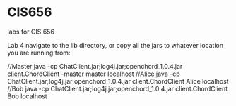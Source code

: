 # CIS656
labs for CIS 656

Lab 4
navigate to the lib directory, or copy all the jars to whatever location you are running from:

//Master
<span>java -cp ChatClient.jar;log4j.jar;openchord_1.0.4.jar client.ChordClient -master master localhost</span>
//Alice
java -cp ChatClient.jar;log4j.jar;openchord_1.0.4.jar client.ChordClient Alice localhost
//Bob
java -cp ChatClient.jar;log4j.jar;openchord_1.0.4.jar client.ChordClient Bob localhost
 
